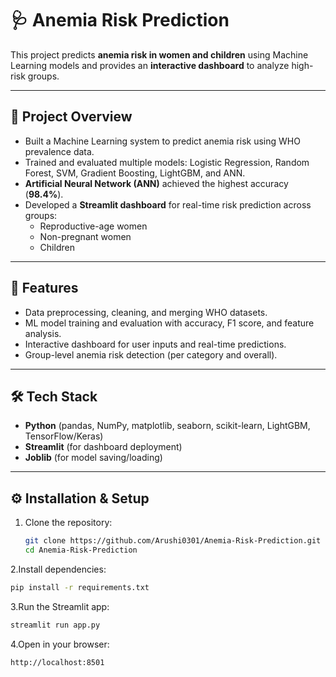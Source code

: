 # 🩺 Anemia Risk Prediction

This project predicts **anemia risk in women and children** using Machine Learning models and provides an **interactive dashboard** to analyze high-risk groups.  

---

## 📌 Project Overview
- Built a Machine Learning system to predict anemia risk using WHO prevalence data.  
- Trained and evaluated multiple models: Logistic Regression, Random Forest, SVM, Gradient Boosting, LightGBM, and ANN.  
- **Artificial Neural Network (ANN)** achieved the highest accuracy (**98.4%**).  
- Developed a **Streamlit dashboard** for real-time risk prediction across groups:
  - Reproductive-age women  
  - Non-pregnant women  
  - Children  

---

## 🚀 Features
- Data preprocessing, cleaning, and merging WHO datasets.  
- ML model training and evaluation with accuracy, F1 score, and feature analysis.  
- Interactive dashboard for user inputs and real-time predictions.  
- Group-level anemia risk detection (per category and overall).  

---

## 🛠️ Tech Stack
- **Python** (pandas, NumPy, matplotlib, seaborn, scikit-learn, LightGBM, TensorFlow/Keras)  
- **Streamlit** (for dashboard deployment)  
- **Joblib** (for model saving/loading)  

---

## ⚙️ Installation & Setup
1. Clone the repository:
   ```bash
   git clone https://github.com/Arushi0301/Anemia-Risk-Prediction.git
   cd Anemia-Risk-Prediction

2.Install dependencies:
  ```bash
pip install -r requirements.txt
```

3.Run the Streamlit app:
  ```bash
streamlit run app.py
```

4.Open in your browser:
```
http://localhost:8501
```
